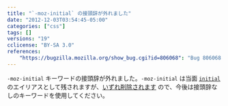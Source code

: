 ```yaml
---
title: "`-moz-initial` の接頭辞が外れました"
date: "2012-12-03T03:54:45-05:00"
categories: ["css"]
tags: []
versions: "19"
cclicense: "BY-SA 3.0"
references:
    "https://bugzilla.mozilla.org/show_bug.cgi?id=806068": "Bug 806068 – Unprefix -moz-initial"
---
```

`-moz-initial` キーワードの接頭辞が外れました。`-moz-initial` は当面 [`initial`](https://developer.mozilla.org/ja/docs/CSS/initial) のエイリアスとして残されますが、[いずれ削除されます](https://bugzilla.mozilla.org/show_bug.cgi?id=807184) ので、今後は接頭辞なしのキーワードを使用してください。
